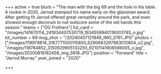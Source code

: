 +++
active = true
blurb = "The man with the big 69 and the hole in his table. A rookie in 2020, Jarrod stamped his name early on the glassman award. After getting fit Jarrod offered great versatility around the park, and even showed enough decorum to not outscore some of the old hands this season."
teams = ["OG Frothers"]
fut_card = "/images/141670114_241934407530719_1934559940118003745_n.jpg"
kit_number = 69
mug_shot = "/20240407121849_IMG_0761.JPG"
photos = ["/images/119979814_3167771500115800_6290683297983012804_o2.jpg", "/images/118784852_3150929905133293_92101141906566005_o.jpg", "/images/20200816162458_img_5818.JPG"]
position = "Forward"
title = "Jarrod Murray"
year_joined = "2020"

+++
